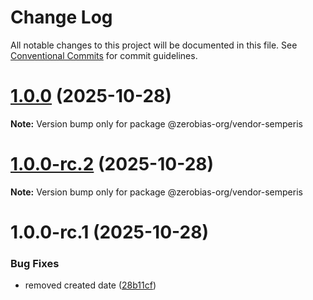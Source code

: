 # Change Log

All notable changes to this project will be documented in this file.
See [Conventional Commits](https://conventionalcommits.org) for commit guidelines.

# [1.0.0](https://github.com/zerobias-org/vendor/compare/@zerobias-org/vendor-semperis@1.0.0-rc.2...@zerobias-org/vendor-semperis@1.0.0) (2025-10-28)

**Note:** Version bump only for package @zerobias-org/vendor-semperis





# [1.0.0-rc.2](https://github.com/zerobias-org/vendor/compare/@zerobias-org/vendor-semperis@1.0.0-rc.1...@zerobias-org/vendor-semperis@1.0.0-rc.2) (2025-10-28)

**Note:** Version bump only for package @zerobias-org/vendor-semperis





# 1.0.0-rc.1 (2025-10-28)


### Bug Fixes

* removed created date ([28b11cf](https://github.com/zerobias-org/vendor/commit/28b11cf2563e9cdadd4b1dc83edd60d2fcd01df0))
